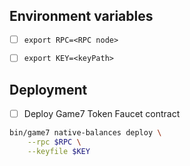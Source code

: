 
## Environment variables

- [ ] `export RPC=<RPC node>`
- [ ] `export KEY=<keyPath>`


## Deployment

- [ ] Deploy Game7 Token Faucet contract

```bash
bin/game7 native-balances deploy \
    --rpc $RPC \
    --keyfile $KEY
```
